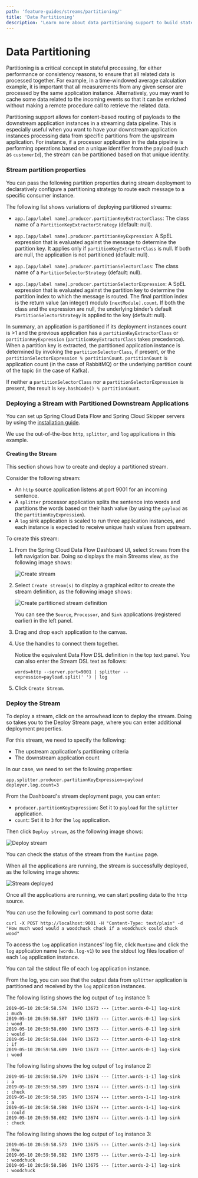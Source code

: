 ```yaml
---
path: 'feature-guides/streams/partitioning/'
title: 'Data Partitioning'
description: 'Learn more about data partitioning support to build stateful streaming data pipelines'
---
```


# Data Partitioning

Partitioning is a critical concept in stateful processing, for either performance or consistency reasons, to ensure that all related data is processed together.
For example, in a time-windowed average calculation example, it is important that all measurements from any given sensor are processed by the same application instance.
Alternatively, you may want to cache some data related to the incoming events so that it can be enriched without making a remote procedure call to retrieve the related data.

Partitioning support allows for content-based routing of payloads to the downstream application instances in a streaming data pipeline.
This is especially useful when you want to have your downstream application instances processing data from specific partitions from the upstream application.
For instance, if a processor application in the data pipeline is performing operations based on a unique identifier from the payload (such as `customerId`), the stream can be partitioned based on that unique identity.

### Stream partition properties

You can pass the following partition properties during stream deployment to declaratively configure a partitioning strategy to route each message to a specific consumer instance.

The following list shows variations of deploying partitioned streams:

- `app.[app/label name].producer.partitionKeyExtractorClass`: The class name of a `PartitionKeyExtractorStrategy` (default: null).

- `app.[app/label name].producer.partitionKeyExpression`: A SpEL expression that is evaluated against the message to determine the partition key. It applies only if `partitionKeyExtractorClass` is null. If both are null, the application is not partitioned (default: null).

- `app.[app/label name].producer.partitionSelectorClass`: The class name of a `PartitionSelectorStrategy` (default: null).

- `app.[app/label name].producer.partitionSelectorExpression`: A SpEL expression that is evaluated against the partition key to determine the partition index to which the message is routed. The final partition index is the return value (an integer) modulo `[nextModule].count`. If both the class and the expression are null, the underlying binder’s default `PartitionSelectorStrategy` is applied to the key (default: null).

In summary, an application is partitioned if its deployment instances count is >1 and the previous application has a `partitionKeyExtractorClass` or `partitionKeyExpression` (`partitionKeyExtractorClass` takes precedence). When a partition key is extracted, the partitioned application instance is determined by invoking the `partitionSelectorClass`, if present, or the `partitionSelectorExpression % partitionCount`. `partitionCount` is application count (in the case of RabbitMQ) or the underlying partition count of the topic (in the case of Kafka).

If neither a `partitionSelectorClass` nor a `partitionSelectorExpression` is present, the result is `key.hashCode() % partitionCount`.

### Deploying a Stream with Partitioned Downstream Applications

You can set up Spring Cloud Data Flow and Spring Cloud Skipper servers by using the [installation guide](../../../installation/).

We use the out-of-the-box `http`, `splitter`, and `log` applications in this example.

#### Creating the Stream

This section shows how to create and deploy a partitioned stream.

Consider the following stream:

- An `http` source application listens at port 9001 for an incoming sentence.
- A `splitter` processor application splits the sentence into words and partitions the words based on their hash value (by using the `payload` as the `partitionKeyExpression`).
- A `log` sink application is scaled to run three application instances, and each instance is expected to receive unique hash values from upstream.

To create this stream:

1. From the Spring Cloud Data Flow Dashboard UI, select `Streams` from the left navigation bar. Doing so displays the main Streams view, as the following image shows:

   ![Create stream](images/SCDF-create-stream.png)

1. Select `Create stream(s)` to display a graphical editor to create the stream definition, as the following image shows:

   ![Create partitioned stream definition](images/SCDF-create-partitioned-stream-definition.png)

   You can see the `Source`, `Processor`, and `Sink` applications (registered earlier) in the left panel.

1. Drag and drop each application to the canvas.

1. Use the handles to connect them together.

   Notice the equivalent Data Flow DSL definition in the top text panel.
   You can also enter the Stream DSL text as follows:

   ```
   words=http --server.port=9001 | splitter --expression=payload.split(' ') | log
   ```

1. Click `Create Stream`.

### Deploy the Stream

To deploy a stream, click on the arrowhead icon to deploy the stream.
Doing so takes you to the Deploy Stream page, where you can enter additional deployment properties.

For this stream, we need to specify the following:

- The upstream application's partitioning criteria
- The downstream application count

In our case, we need to set the following properties:

```
app.splitter.producer.partitionKeyExpression=payload
deployer.log.count=3
```

From the Dashboard's stream deployment page, you can enter:

- `producer.partitionKeyExpression`: Set it to `payload` for the `splitter` application.
- `count`: Set it to `3` for the `log` application.

Then click `Deploy stream`, as the following image shows:

![Deploy stream](images/SCDF-deploy-partitioned-stream.png)

You can check the status of the stream from the `Runtime` page.

When all the applications are running, the stream is successfully deployed, as the following image shows:

![Stream deployed](images/SCDF-status-partitioned-stream.png)

Once all the applications are running, we can start posting data to the `http` source.

You can use the following `curl` command to post some data:

```
curl -X POST http://localhost:9001 -H "Content-Type: text/plain" -d "How much wood would a woodchuck chuck if a woodchuck could chuck wood"
```

To access the `log` application instances' log file, click `Runtime` and click the `log` application name (`words.log-v1`) to see the stdout log files location of each `log` application instance.

You can tail the stdout file of each `log` application instance.

From the log, you can see that the output data from `splitter` application is partitioned and received by the `log` application instances.

The following listing shows the log output of `log` instance 1:

```
2019-05-10 20:59:58.574  INFO 13673 --- [itter.words-0-1] log-sink                                 : much
2019-05-10 20:59:58.587  INFO 13673 --- [itter.words-0-1] log-sink                                 : wood
2019-05-10 20:59:58.600  INFO 13673 --- [itter.words-0-1] log-sink                                 : would
2019-05-10 20:59:58.604  INFO 13673 --- [itter.words-0-1] log-sink                                 : if
2019-05-10 20:59:58.609  INFO 13673 --- [itter.words-0-1] log-sink                                 : wood
```

The following listing shows the log output of `log` instance 2:

```
2019-05-10 20:59:58.579  INFO 13674 --- [itter.words-1-1] log-sink                                 : a
2019-05-10 20:59:58.589  INFO 13674 --- [itter.words-1-1] log-sink                                 : chuck
2019-05-10 20:59:58.595  INFO 13674 --- [itter.words-1-1] log-sink                                 : a
2019-05-10 20:59:58.598  INFO 13674 --- [itter.words-1-1] log-sink                                 : could
2019-05-10 20:59:58.602  INFO 13674 --- [itter.words-1-1] log-sink                                 : chuck
```

The following listing shows the log output of `log` instance 3:

```
2019-05-10 20:59:58.573  INFO 13675 --- [itter.words-2-1] log-sink                                 : How
2019-05-10 20:59:58.582  INFO 13675 --- [itter.words-2-1] log-sink                                 : woodchuck
2019-05-10 20:59:58.586  INFO 13675 --- [itter.words-2-1] log-sink                                 : woodchuck
```
